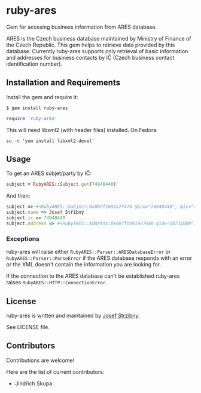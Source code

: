 # ruby-ares

Gem for accesing business information from ARES database.

ARES is the Czech business database maintained by Ministry of Finance of the Czech Republic.
This gem helps to retrieve data provided by this database. Currently ruby-ares supports only retrieval of basic information and addresses for business contacts by IČ (Czech business contact identification number).

## Installation and Requirements

Install the gem and require it:
```
$ gem install ruby-ares
```
```ruby
require 'ruby-ares'
```

This will need libxml2 (with header files) installed. On Fedora:

```
su -c 'yum install libxml2-devel'
```

## Usage

To get an ARES subjet/party by IČ:
```ruby
subject = RubyARES::Subject.get(74948440)
```
And then:
```ruby
subject => #<RubyARES::Subject:0x007fc691a77470 @ico="74948440", @ic="74948440", @dic=nil, @name="Josef Stříbný", @company=nil, @status="A", @addresses=[#<RubyARES::Address:0x007fc691a776a0 @id="10731009", @street="Nádražní", @postcode="74727", @city="Kobeřice", @city_part="Kobeřice", @house_number="721", @house_number_type="1", @orientational_number=nil>], @updated_at="2009-08-25">
subject.name => Josef Stříbný
subject.ic => 74948440
subject.address => #<RubyARES::Address:0x007fc691a776a0 @id="10731009", @street="Nádražní", @postcode="74727", @city="Kobeřice", @city_part="Kobeřice", @house_number="721", @house_number_type="1", @orientational_number=nil>
```

### Exceptions

ruby-ares will raise either `RubyARES::Parser::ARESDatabaseError` or `RubyARES::Parser::ParseError` if the ARES database responds with an error or the XML doesn't contain the information you are looking for.

If the connection to the ARES database can't be established ruby-ares raises `RubyARES::HTTP::ConnectionError`.

## License

ruby-ares is written and maintained by [Josef Strzibny](http://strzibny.name).

See LICENSE file.

## Contributors

Contributions are welcome!

Here are the list of current contributors:

- Jindřich Skupa
